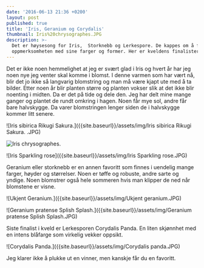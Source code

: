 ```yaml
---
date: '2016-06-13 21:36 +0200'
layout: post
published: true
title: 'Iris, Geranium og Corydalis'
thumbnail: Iris%20chrysographes.JPG
description: >-
  Det er høysesong for Iris,  Storknebb og Lerkespore. De kappes om å fange
  oppmerksomheten med sine farger og former. Her er kveldens finalister.
---
```


Det er ikke noen hemmelighet at jeg er svært glad i Iris og hvert år har jeg noen nye jeg venter skal komme i blomst. I denne varmen som har vært nå, blir det jo ikke så langvarig blomstring og man må være kjapt ute med å ta bilder. Etter noen år blir planten større og planten vokser slik at det ikke blir noenting i midten. Da er det på tide og dele den. Jeg har delt mine mange ganger og plantet de rundt omkring i hagen. Noen får mye sol, andre får bare halvskygge. Da varer blomstringen lenger siden de i halvskygge kommer litt senere.

![Iris sibirica Rikugi Sakura.]({{site.baseurl}}/assets/img/Iris sibirica Rikugi Sakura. .JPG)

![Iris chrysographes.]({{site.baseurl}}/assets/img/Iris%20chrysographes.JPG)

![Iris Sparkling rose]({{site.baseurl}}/assets/img/Iris Sparkling rose.JPG)

<!--more-->

Geranium eller storknebb er en annen favoritt som finnes i uendelig mange farger, høyder og størrelser. Noen er tøffe og robuste, andre sarte og yndige. Noen blomstrer også hele sommeren hvis man klipper de ned når blomstene er visne. 

![Ukjent Geranium.]({{site.baseurl}}/assets/img/Ukjent geranium.JPG)

![Geranium pratense Splish Splash.]({{site.baseurl}}/assets/img/Geranium pratense Splish Splash.JPG)

Siste finalist i kveld er Lerkesporen Corydalis Panda. En liten skjønnhet med en intens blåfarge som virkelig vekker oppsikt.

![Corydalis Panda.]({{site.baseurl}}/assets/img/Corydalis panda.JPG)

Jeg klarer ikke å plukke ut en vinner, men kanskje får du en favoritt.
